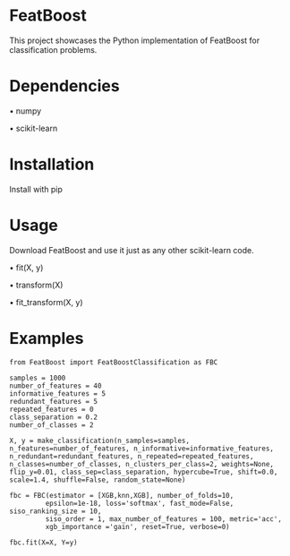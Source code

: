 # FeatBoost
This project showcases the Python implementation of FeatBoost for classification problems.

# Dependencies
• numpy

• scikit-learn

# Installation
Install with pip

# Usage
Download FeatBoost and use it just as any other scikit-learn code.

• fit(X, y)

• transform(X)

• fit_transform(X, y)

# Examples
```
from FeatBoost import FeatBoostClassification as FBC

samples = 1000
number_of_features = 40
informative_features = 5
redundant_features = 5
repeated_features = 0
class_separation = 0.2
number_of_classes = 2

X, y = make_classification(n_samples=samples, n_features=number_of_features, n_informative=informative_features, n_redundant=redundant_features, n_repeated=repeated_features, n_classes=number_of_classes, n_clusters_per_class=2, weights=None, flip_y=0.01, class_sep=class_separation, hypercube=True, shift=0.0, scale=1.4, shuffle=False, random_state=None)

fbc = FBC(estimator = [XGB,knn,XGB], number_of_folds=10,
         epsilon=1e-18, loss='softmax', fast_mode=False, siso_ranking_size = 10,
         siso_order = 1, max_number_of_features = 100, metric='acc',
         xgb_importance ='gain', reset=True, verbose=0)

fbc.fit(X=X, Y=y)
```
